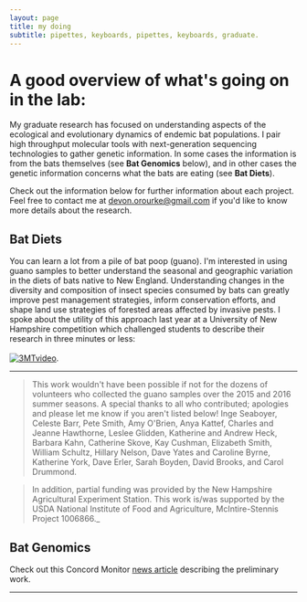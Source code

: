 ```yaml
---
layout: page
title: my doing
subtitle: pipettes, keyboards, pipettes, keyboards, graduate.
---
```


# A good overview of what's going on in the lab:
My graduate research has focused on understanding aspects of the ecological and evolutionary dynamics of endemic bat populations. I pair high throughput molecular tools with next-generation sequencing technologies to gather genetic information. In some cases the information is from the bats themselves (see **Bat Genomics** below), and in other cases the genetic information concerns what the bats are eating (see **Bat Diets**).

Check out the information below for further information about each project. Feel free to contact me at [devon.orourke@gmail.com](mailto:devon.orourke@gmail.com) if you'd like to know more details about the research.

## Bat Diets
You can learn a lot from a pile of bat poop (guano). I'm interested in using guano samples to better understand the seasonal and geographic variation in the diets of bats native to New England. Understanding changes in the diversity and composition of insect species consumed by bats can greatly improve pest management strategies, inform conservation efforts, and shape land use strategies of forested areas affected by invasive pests. I spoke about the utility of this approach last year at a University of New Hampshire competition which challenged students to describe their research in three minutes or less:  
<br>
[![3MTvideo](https://github.com/devonorourke/devonorourke.github.io/blob/master/img/3mt_screenshot.png)](https://youtu.be/zzW4YjY_7l4 "3MTvideo").
<br>

---
> This work wouldn't have been possible if not for the dozens of volunteers who collected the guano samples over the 2015 and 2016 summer seasons. A special thanks to all who contributed; apologies and please let me know if you aren't listed below! Inge Seaboyer, Celeste Barr, Pete Smith, Amy O'Brien, Anya Kattef, Charles and Jeanne Hawthorne, Leslee Glidden, Katherine and Andrew Heck, Barbara Kahn, Catherine Skove, Kay Cushman, Elizabeth Smith, William Schultz, Hillary Nelson, Dave Yates and Caroline Byrne, Katherine York, Dave Erler, Sarah Boyden, David Brooks, and Carol Drummond.  

> In addition, partial funding was provided by the New Hampshire Agricultural Experiment Station. This work is/was supported by the USDA National Institute of Food and Agriculture, McIntire-Stennis Project 1006866._

## Bat Genomics

Check out this Concord Monitor [news article](http://granitegeek.concordmonitor.com/2016/03/22/looking-for-invasive-bugs-check-your-local-pile-of-bat-guano/) describing the preliminary work.

---
